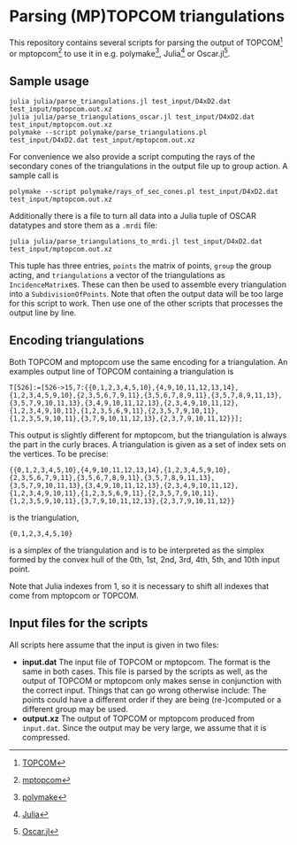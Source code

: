 # Parsing (MP)TOPCOM triangulations

This repository contains several scripts for parsing the output of TOPCOM[^1] or
mptopcom[^2] to use it in e.g. polymake[^3], Julia[^4] or Oscar.jl[^5].

## Sample usage
```
julia julia/parse_triangulations.jl test_input/D4xD2.dat test_input/mptopcom.out.xz
julia julia/parse_triangulations_oscar.jl test_input/D4xD2.dat test_input/mptopcom.out.xz
polymake --script polymake/parse_triangulations.pl test_input/D4xD2.dat test_input/mptopcom.out.xz
```

For convenience we also provide a script computing the rays of the secondary
cones of the triangulations in the output file up to group action. A sample
call is
```
polymake --script polymake/rays_of_sec_cones.pl test_input/D4xD2.dat test_input/mptopcom.out.xz
```

Additionally there is a file to turn all data into a Julia tuple of OSCAR
datatypes and store them as a `.mrdi` file:
```
julia julia/parse_triangulations_to_mrdi.jl test_input/D4xD2.dat test_input/mptopcom.out.xz
```
This tuple has three entries, `points` the matrix of points, `group` the group
acting, and `triangulations` a vector of the triangulations as
`IncidenceMatrix`es. These can then be used to assemble every triangulation
into a `SubdivisionOfPoints`. Note that often the output data will be too large
for this script to work. Then use one of the other scripts that processes the
output line by line.

## Encoding triangulations
Both TOPCOM and mptopcom use the same encoding for a triangulation. An examples
output line of TOPCOM containing a triangulation is
```
T[526]:=[526->15,7:{{0,1,2,3,4,5,10},{4,9,10,11,12,13,14},{1,2,3,4,5,9,10},{2,3,5,6,7,9,11},{3,5,6,7,8,9,11},{3,5,7,8,9,11,13},{3,5,7,9,10,11,13},{3,4,9,10,11,12,13},{2,3,4,9,10,11,12},{1,2,3,4,9,10,11},{1,2,3,5,6,9,11},{2,3,5,7,9,10,11},{1,2,3,5,9,10,11},{3,7,9,10,11,12,13},{2,3,7,9,10,11,12}}];
```
This output is slightly different for mptopcom, but the triangulation is always
the part in the curly braces. A triangulation is given as a set of index sets
on the vertices. To be precise:
```
{{0,1,2,3,4,5,10},{4,9,10,11,12,13,14},{1,2,3,4,5,9,10},{2,3,5,6,7,9,11},{3,5,6,7,8,9,11},{3,5,7,8,9,11,13},{3,5,7,9,10,11,13},{3,4,9,10,11,12,13},{2,3,4,9,10,11,12},{1,2,3,4,9,10,11},{1,2,3,5,6,9,11},{2,3,5,7,9,10,11},{1,2,3,5,9,10,11},{3,7,9,10,11,12,13},{2,3,7,9,10,11,12}}
```
is the triangulation,
```
{0,1,2,3,4,5,10}
```
is a simplex of the triangulation and is to be interpreted as the simplex
formed by the convex hull of the 0th, 1st, 2nd, 3rd, 4th, 5th, and 10th input
point.

Note that Julia indexes from 1, so it is necessary to shift all indexes that
come from mptopcom or TOPCOM.

## Input files for the scripts
All scripts here assume that the input is given in two files:
* **input.dat** The input file of TOPCOM or mptopcom. The format is the same in
  both cases. This file is parsed by the scripts as well, as the output of
  TOPCOM or mptopcom only makes sense in conjunction with the correct input.
  Things that can go wrong otherwise include: The points could have a different
  order if they are being (re-)computed or a different group may be used.
* **output.xz** The output of TOPCOM or mptopcom produced from `input.dat`.
  Since the output may be very large, we assume that it is compressed.

[^1]: [TOPCOM](https://www.wm.uni-bayreuth.de/de/team/rambau_joerg/TOPCOM/index.html)
[^2]: [mptopcom](https://polymake.org/mptopcom)
[^3]: [polymake](https://polymake.org)
[^4]: [Julia](https://julialang.org/)
[^5]: [Oscar.jl](https://github.com/oscar-system/Oscar.jl)
